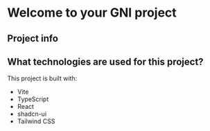 # Welcome to your GNI project

## Project info




## What technologies are used for this project?

This project is built with:

- Vite
- TypeScript
- React
- shadcn-ui
- Tailwind CSS

